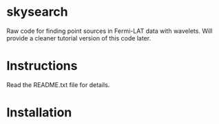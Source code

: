 # skysearch
Raw code for finding point sources in Fermi-LAT data with wavelets. Will provide a cleaner tutorial version of this code later. 

# Instructions
Read the README.txt file for details.

# Installation
